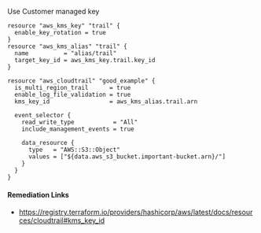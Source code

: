 
Use Customer managed key

```hcl
resource "aws_kms_key" "trail" {
  enable_key_rotation = true
}
resource "aws_kms_alias" "trail" {
  name          = "alias/trail"
  target_key_id = aws_kms_key.trail.key_id
}

resource "aws_cloudtrail" "good_example" {
  is_multi_region_trail      = true
  enable_log_file_validation = true
  kms_key_id                 = aws_kms_alias.trail.arn

  event_selector {
    read_write_type           = "All"
    include_management_events = true

    data_resource {
      type   = "AWS::S3::Object"
      values = ["${data.aws_s3_bucket.important-bucket.arn}/"]
    }
  }
}
```

#### Remediation Links
 - https://registry.terraform.io/providers/hashicorp/aws/latest/docs/resources/cloudtrail#kms_key_id

